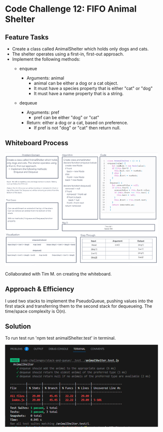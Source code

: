 # Code Challenge 12:  FIFO Animal Shelter

## Feature Tasks

- Create a class called AnimalShelter which holds only dogs and cats.
- The shelter operates using a first-in, first-out approach.
- Implement the following methods:
  - enqueue
    - Arguments: animal
      - animal can be either a dog or a cat object.
      - It must have a species property that is either "cat" or "dog"
      - It must have a name property that is a string.

  - dequeue
    - Arguments: pref
      - pref can be either "dog" or "cat"
    - Return: either a dog or a cat, based on preference.
      - If pref is not "dog" or "cat" then return null.

## Whiteboard Process

![Stack & Queue Whiteboard](../assets/code-challenge-12.png)

Collaborated with Tim M. on creating the whiteboard.

## Approach & Efficiency
I used two stacks to implement the PseudoQueue, pushing values into the first stack and transferring them to the second stack for dequeueing. The time/space complexity is O(n).

## Solution

To run test run 'npm test animalShelter.test' in terminal.

![Animal Shelter Test](../assets/animalShelter-solution.png)

